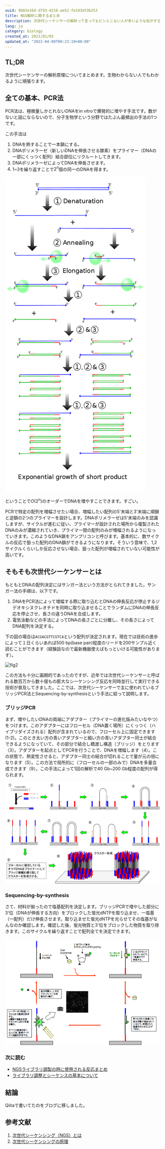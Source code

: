 ```yaml
---
uuid: 9b02e1bd-d793-4216-ae52-fe193e53b253
title: NGS解析に関するまとめ
description: 次世代シーケンサーの解析って言ってもピンとこない人が多いような気がするので、知識の整理も兼ねてその辺から軽く書いていこうと思います。生物わかんない人にわかるように頑張ろうと思います。
lang: ja
category: biology
created_at: 2021/01/03
updated_at: "2022-04-08T00:23:19+00:00"
---
```


## TL;DR

次世代シーケンサーの解析原理についてまとめます。生物わからない人でもわかるように頑張ります。

## 全ての基本、PCR法

PCR法は、極微量しかとれないDNAをin vitroで爆発的に増やす手法です。数がないと話にならないので、分子生物学という分野ではたぶん最頻出の手法の1つです。

この手法は
1. DNAを熱することで一本鎖にする。
2. DNAポリメラーゼ（新しいDNAを伸長させる酵素）をプライマー（DNAの一部にくっつく配列）結合部位にリクルートしてきます。
3. DNAポリメラーゼによってDNAを伸長させます。
4. 1~3を繰り返すことで$2^n$個の同一のDNAを得ます。


![md={6}:fig1](../../public/ngs_matome/500px-PCR.png)

ということで$O(2^n)$のオーダーでDNAを増やすことできます。すごい。

PCRで特定の配列を増幅させたい場合、増幅したい配列の5'末端と3'末端に順鎖と逆鎖の2つのプライマーを設計します。DNAポリメラーゼは5'末端のみを認識しますが、サイクルが進むに従い、プライマーが設計された場所から複製されたDNAのみが濃縮されていき、プライマー間の配列のみが増幅されるようになっていきます。このようなDNA鎖をアンプリコンと呼びます。基本的に、数サイクルの反応で狙った配列のDNA鎖ができるようになります。そういう意味で、1,2サイクルくらいしか反応させない場合、狙った配列が増幅されていない可能性が高いです。

## そもそも次世代シーケンサーとは

もともとDNAの配列決定にはサンガー法という方法がとられてきました。サンガー法の手順は、以下です。

1. DNAをPCR法によって増幅する際に取り込むとDNAの伸長反応が停止するジデオキシヌクレオチドを同時に取り込ませることでランダムにDNAの伸長反応を停止させ、長さの違うDNAを合成します。
2. 電気泳動などの手法によってDNAの長さごとに分離し、その長さによってDNA配列を決定する。

下の図の場合は`ACGACGTTCGTCA`という配列が決定されます。現在では技術の進歩によって１日くらいあれば500 bp(base pair)程度のリードを200サンプル近く読むことができます（経験談なので最新機器使えばもっといける可能性があります）。


![fig2](https://www.cosmobio.co.jp/support/technology/image/APB_NGS_Sanger_Sequencing_Illustration.png)

この方法も十分に画期的であったのですが、近年では次世代シーケンサーと呼ばれる数百万から数十億もの膨大なシーケンシング反応を同時並行して実行できる技術が普及してきました。ここでは、次世代シーケンサーで主に使われているブリッジPCR法とSequencing-by-synthesisという手法に絞って説明します。

### ブリッジPCR

まず、増やしたいDNAの両端にアダプター（プライマーの進化版みたいなやつ）をつけます。このアダプターにはフローセル（DNA置く場所）にくっつく（ハイブリダイズされる）配列が含まれているので、フローセル上に固定できます(1-2)。このとき太い方の青いアダプターと細い方の青いアダプター同士が結合できるようになっていて、その部分で結合し橋渡し構造（ブリッジ）をとります（3）。アダプターを起点としてPCRを行うことで、DNAを増幅します（4）。この状態で、熱変性させると、アダプター同士の結合が切れることで量が元の倍になります（5）。この方法で局所的に（フローセルの一部のみで）DNAを多量合成できます（9）。この手法によって1回の解析で40 Gb~200 Gb程度の配列が得られます。


![fig3](/images/ngs_matome/bridge-pcr.png)

### Sequencing-by-synthesis

さて、材料が揃ったので塩基配列を決定します。ブリッジPCRで増やした部分に3'位（DNAが伸長する方向）をブロックした蛍光dNTPを取り込ませ、一塩基（一配列）だけ伸長させます。取り込ませた蛍光dNTPを光らせてその塩基がなんなのか確認します。確認した後、蛍光物質と3'位をブロックした物質を取り除きます。このサイクルを繰り返すことで配列全てを決定できます。


![fig4](/images/ngs_matome/seqence-method.png)

### 次に読む

- [NGSライブラリ調製の時に使用される反応まとめ](https://illumination-k.dev/posts/biology/library_construction_reaction)
- [ライブラリ調整とシーケンスの基本について](https://illumination-k.dev/posts/biology/seq_summary)

## 結論

Qiitaで書いてたのをブログに移しました。


## 参考文献
1. [次世代シーケンシング（NGS）とは](https://www.cosmobio.co.jp/support/technology/a/next-generation-sequencing-introduction-apb.asp)
2. [次世代シーケンシングの原理](http://infobio.co.jp/?portfolio=%E6%AC%A1%E4%B8%96%E4%BB%A3dna%E3%82%B7%E3%83%BC%E3%82%B1%E3%83%B3%E3%82%B7%E3%83%B3%E3%82%B0%E3%81%AE%E5%8E%9F%E7%90%86)
